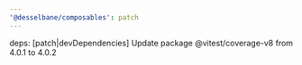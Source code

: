 ```yaml
---
'@desselbane/composables': patch
---
```


deps: [patch|devDependencies] Update package @vitest/coverage-v8 from 4.0.1 to 4.0.2
